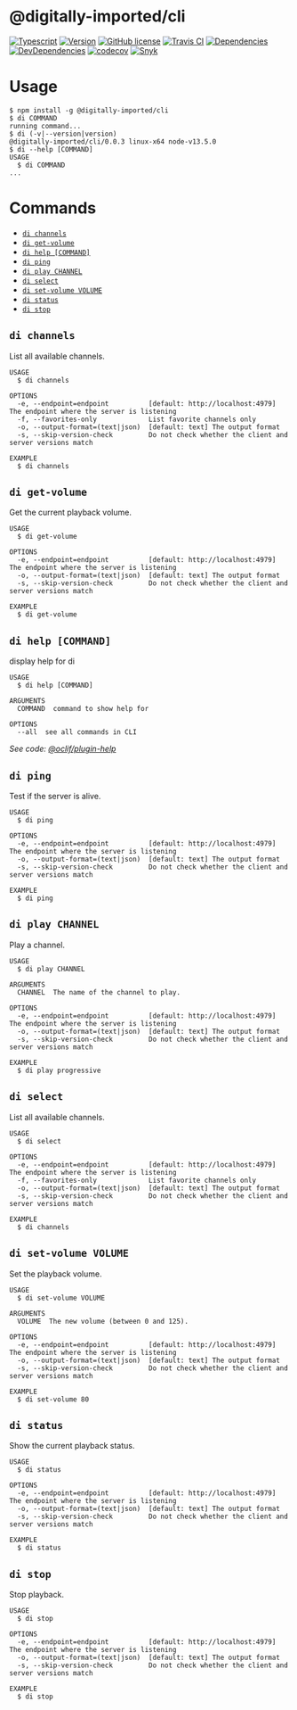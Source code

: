 # @digitally-imported/cli
[![Typescript](https://img.shields.io/badge/%3C%2F%3E-TypeScript-blue.svg?style=flat-square)](https://www.typescriptlang.org/)
[![Version](https://img.shields.io/npm/v/@digitally-imported/cli?style=flat-square)](https://www.npmjs.com/package/@digitally-imported/cli)
[![GitHub license](https://img.shields.io/github/license/pigulla/di?style=flat-square)](https://github.com/pigulla/di/blob/master/LICENSE)
[![Travis CI](https://img.shields.io/travis/com/pigulla/di/master?style=flat-square)](https://travis-ci.com/pigulla/di)
[![Dependencies](https://img.shields.io/david/pigulla/di?path=packages/cli&style=flat-square)](https://david-dm.org/pigulla/di?path=packages%2Fcli)
[![DevDependencies](https://img.shields.io/david/dev/pigulla/di?path=packages/cli&style=flat-square)](https://david-dm.org/dev/pigulla/di?path=packages%2Fcli)
[![codecov](https://img.shields.io/codecov/c/github/pigulla/di?flag=cli&style=flat-square)](https://codecov.io/gh/pigulla/di/tree/master/packages/cli/src)
[![Snyk](https://snyk.io/test/github/pigulla/di/badge.svg?targetFile=packages/cli/package.json&style=flat-square)](https://snyk.io/test/github/pigulla/di?targetFile=packages%2Fserver%2Fpackage.json&tab=dependencies)

# Usage
<!-- usage -->
```sh-session
$ npm install -g @digitally-imported/cli
$ di COMMAND
running command...
$ di (-v|--version|version)
@digitally-imported/cli/0.0.3 linux-x64 node-v13.5.0
$ di --help [COMMAND]
USAGE
  $ di COMMAND
...
```
<!-- usagestop -->
# Commands
<!-- commands -->
* [`di channels`](#di-channels)
* [`di get-volume`](#di-get-volume)
* [`di help [COMMAND]`](#di-help-command)
* [`di ping`](#di-ping)
* [`di play CHANNEL`](#di-play-channel)
* [`di select`](#di-select)
* [`di set-volume VOLUME`](#di-set-volume-volume)
* [`di status`](#di-status)
* [`di stop`](#di-stop)

## `di channels`

List all available channels.

```
USAGE
  $ di channels

OPTIONS
  -e, --endpoint=endpoint          [default: http://localhost:4979] The endpoint where the server is listening
  -f, --favorites-only             List favorite channels only
  -o, --output-format=(text|json)  [default: text] The output format
  -s, --skip-version-check         Do not check whether the client and server versions match

EXAMPLE
  $ di channels
```

## `di get-volume`

Get the current playback volume.

```
USAGE
  $ di get-volume

OPTIONS
  -e, --endpoint=endpoint          [default: http://localhost:4979] The endpoint where the server is listening
  -o, --output-format=(text|json)  [default: text] The output format
  -s, --skip-version-check         Do not check whether the client and server versions match

EXAMPLE
  $ di get-volume
```

## `di help [COMMAND]`

display help for di

```
USAGE
  $ di help [COMMAND]

ARGUMENTS
  COMMAND  command to show help for

OPTIONS
  --all  see all commands in CLI
```

_See code: [@oclif/plugin-help](https://github.com/oclif/plugin-help/blob/v2.2.3/src/commands/help.ts)_

## `di ping`

Test if the server is alive.

```
USAGE
  $ di ping

OPTIONS
  -e, --endpoint=endpoint          [default: http://localhost:4979] The endpoint where the server is listening
  -o, --output-format=(text|json)  [default: text] The output format
  -s, --skip-version-check         Do not check whether the client and server versions match

EXAMPLE
  $ di ping
```

## `di play CHANNEL`

Play a channel.

```
USAGE
  $ di play CHANNEL

ARGUMENTS
  CHANNEL  The name of the channel to play.

OPTIONS
  -e, --endpoint=endpoint          [default: http://localhost:4979] The endpoint where the server is listening
  -o, --output-format=(text|json)  [default: text] The output format
  -s, --skip-version-check         Do not check whether the client and server versions match

EXAMPLE
  $ di play progressive
```

## `di select`

List all available channels.

```
USAGE
  $ di select

OPTIONS
  -e, --endpoint=endpoint          [default: http://localhost:4979] The endpoint where the server is listening
  -f, --favorites-only             List favorite channels only
  -o, --output-format=(text|json)  [default: text] The output format
  -s, --skip-version-check         Do not check whether the client and server versions match

EXAMPLE
  $ di channels
```

## `di set-volume VOLUME`

Set the playback volume.

```
USAGE
  $ di set-volume VOLUME

ARGUMENTS
  VOLUME  The new volume (between 0 and 125).

OPTIONS
  -e, --endpoint=endpoint          [default: http://localhost:4979] The endpoint where the server is listening
  -o, --output-format=(text|json)  [default: text] The output format
  -s, --skip-version-check         Do not check whether the client and server versions match

EXAMPLE
  $ di set-volume 80
```

## `di status`

Show the current playback status.

```
USAGE
  $ di status

OPTIONS
  -e, --endpoint=endpoint          [default: http://localhost:4979] The endpoint where the server is listening
  -o, --output-format=(text|json)  [default: text] The output format
  -s, --skip-version-check         Do not check whether the client and server versions match

EXAMPLE
  $ di status
```

## `di stop`

Stop playback.

```
USAGE
  $ di stop

OPTIONS
  -e, --endpoint=endpoint          [default: http://localhost:4979] The endpoint where the server is listening
  -o, --output-format=(text|json)  [default: text] The output format
  -s, --skip-version-check         Do not check whether the client and server versions match

EXAMPLE
  $ di stop
```
<!-- commandsstop -->
